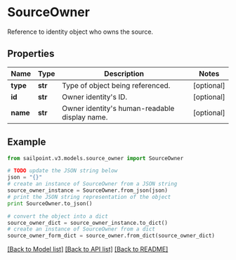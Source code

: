# SourceOwner

Reference to identity object who owns the source.

## Properties

Name | Type | Description | Notes
------------ | ------------- | ------------- | -------------
**type** | **str** | Type of object being referenced. | [optional] 
**id** | **str** | Owner identity&#39;s ID. | [optional] 
**name** | **str** | Owner identity&#39;s human-readable display name. | [optional] 

## Example

```python
from sailpoint.v3.models.source_owner import SourceOwner

# TODO update the JSON string below
json = "{}"
# create an instance of SourceOwner from a JSON string
source_owner_instance = SourceOwner.from_json(json)
# print the JSON string representation of the object
print SourceOwner.to_json()

# convert the object into a dict
source_owner_dict = source_owner_instance.to_dict()
# create an instance of SourceOwner from a dict
source_owner_form_dict = source_owner.from_dict(source_owner_dict)
```
[[Back to Model list]](../README.md#documentation-for-models) [[Back to API list]](../README.md#documentation-for-api-endpoints) [[Back to README]](../README.md)


